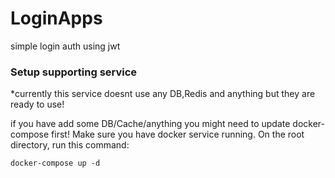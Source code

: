 # LoginApps
simple login auth using jwt


### Setup supporting service
*currently this service doesnt use any DB,Redis and anything but they are ready to use!


if you have add some DB/Cache/anything you might need to update docker-compose first!
Make sure you have docker service running.
On the root directory, run this command:
```
docker-compose up -d
```